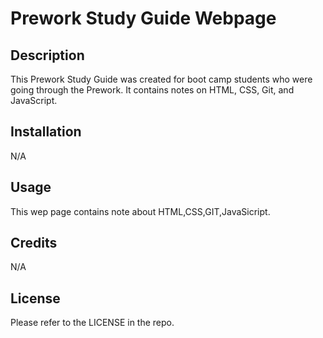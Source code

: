 # Prework Study Guide Webpage

## Description

This Prework Study Guide was created for boot camp students who were going through the Prework. It contains notes on HTML, CSS, Git, and JavaScript.

## Installation

N/A

## Usage

This wep page contains note about HTML,CSS,GIT,JavaSicript. 

## Credits

N/A

## License

Please refer to the LICENSE in the repo.


